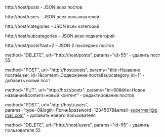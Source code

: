 http://host/posts - JSON всех постов

http://host/users - JSON всех пользователей

http://host/categories - JSON всех категорий

http://host/subcategories - JSON всех подкатегорий

http://host/posts?last=2 - JSON 2 последних постов

method="DELETE", url="http://host/posts", params="id=55" - удалить пост 55

method="POST", url="http://host/posts", params="title=Название поста&user_id=1&content=Содержание поста&subcategory_id=1" - добавить новый пост

method="PUT", url="http://host/posts", params="id=60&title=Новое название&content=новый контент" - редактирование постов

method="POST", url="http://host/users", params="type=0&login=Логин&password=12345678&email=supermail@gmail.com" - добавить нового пользователя
          
method="DELETE", url="http://host/users", params="id=55" - удалить пользователя 55
